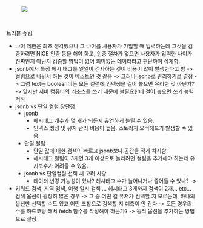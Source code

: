 <p><figure class="imageblock alignCenter" data-ke-mobileStyle="widthOrigin" data-origin-width="4770" data-origin-height="2660"><span data-url="https://blog.kakaocdn.net/dn/H9iRX/btsID2O1lGT/M1va0o37k4QmAQEUHg2Ur0/img.png" data-phocus="https://blog.kakaocdn.net/dn/H9iRX/btsID2O1lGT/M1va0o37k4QmAQEUHg2Ur0/img.png"><img src="https://blog.kakaocdn.net/dn/H9iRX/btsID2O1lGT/M1va0o37k4QmAQEUHg2Ur0/img.png" srcset="https://img1.daumcdn.net/thumb/R1280x0/?scode=mtistory2&fname=https%3A%2F%2Fblog.kakaocdn.net%2Fdn%2FH9iRX%2FbtsID2O1lGT%2FM1va0o37k4QmAQEUHg2Ur0%2Fimg.png" onerror="this.onerror=null; this.src='//t1.daumcdn.net/tistory_admin/static/images/no-image-v1.png'; this.srcset='//t1.daumcdn.net/tistory_admin/static/images/no-image-v1.png';" data-origin-width="4770" data-origin-height="2660"/></span></figure>
</p>
<p data-ke-size="size16">&nbsp;</p>
<p data-ke-size="size16">트러블 슈팅</p>
<ul style="list-style-type: disc;" data-ke-list-type="disc">
<li>나이 제한은 최초 생각했으나 그 나이를 사용자가 가입할 때 입력하는데 그것을 검증하려면 NICE 인증 등을 해야 하고, 인증 절차가 없으면 사용자가 입력한 나이가 진짜인지 아닌지 검증할 방법이 없어 의미없는 데이터라고 판단하여 삭제함.</li>
<li>jsonb에서 특정 헤시 태그를 일일이 검사하는 것이 비용이 많이 발생한다고 함 -&gt; 컬럼으로 나눠서 하는 것이 베스트인 것 같음 -&gt; 그러나 jsonb로 관리하기로 결정 -&gt; 그럼 text든 boolean이든 모든 컬럼에 인덱싱을 걸어 놓으면 유리한 것 아닌가? -&gt; 맞지만 서버 컴퓨터의 리소스를 쓰기 때문에 불필요한데 걸어 놓으면 쓰기 능력 저하</li>
<li>jsonb vs 단일 컬럼 장단점
<ul style="list-style-type: disc;" data-ke-list-type="disc">
<li>jsonb
<ul style="list-style-type: disc;" data-ke-list-type="disc">
<li>헤시태그 개수가 몇 개가 되든지 유연하게 늘릴 수 있음.</li>
<li>인덱스 생성 및 유지 관리 비용이 높음. 스토리지 오버헤드가 발생할 수 있음.</li>
</ul>
</li>
<li>단일 컬럼
<ul style="list-style-type: disc;" data-ke-list-type="disc">
<li>단일 값에 대한 검색이 빠르고 jsonb보다 공간을 적게 차지함.</li>
<li>헤시태그 컬럼이 3개면 3개 이상으로 늘리려면 컬럼을 추가해야 하는데 유지보수가 어려울 수 있음.</li>
</ul>
</li>
<li>jsonb vs 단일컬럼 선택 시 고려 사항
<ul style="list-style-type: disc;" data-ke-list-type="disc">
<li>데이터 변경 가능성이 있나? 헤시태그 수가 늘어나거나 줄어들 수 있나? -&gt;</li>
</ul>
</li>
</ul>
</li>
<li>키워드 검색, 지역 검색, 여행 일시 검색 &hellip; 헤시태그 3개까지 검색이 2개&hellip; etc&hellip; 검색 옵션이 굉장히 많은 경우 -&gt; 그 중 어떤 걸 유저가 선택할 지 모르는데, 하나의 옵션만 선택할 수도 있고 어떤 조합으로 검색할 지 예측이 안 간다 -&gt; 모든 경우의 수를 하드코딩 해서 fetch 함수를 작성해야 하는가? -&gt; 동적 옵션을 추가하는 방법으로 설정&nbsp;</li>
</ul>